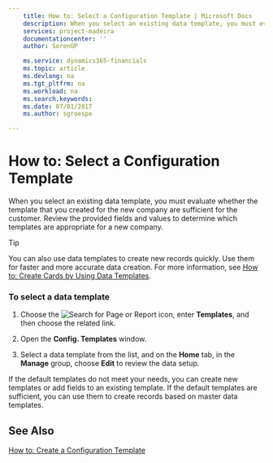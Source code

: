 ```yaml
---
    title: How to: Select a Configuration Template | Microsoft Docs
    description: When you select an existing data template, you must evaluate whether the template that you created for the new company are sufficient for the customer. Review the provided fields and values to determine which templates are appropriate for a new company.
    services: project-madeira
    documentationcenter: ''
    author: SorenGP

    ms.service: dynamics365-financials
    ms.topic: article
    ms.devlang: na
    ms.tgt_pltfrm: na
    ms.workload: na
    ms.search.keywords:
    ms.date: 07/01/2017
    ms.author: sgroespe

---
```

# How to: Select a Configuration Template
When you select an existing data template, you must evaluate whether the template that you created for the new company are sufficient for the customer. Review the provided fields and values to determine which templates are appropriate for a new company.  
  
> [!TIP]  
>  You can also use data templates to create new records quickly. Use them for faster and more accurate data creation. For more information, see [How to: Create Cards by Using Data Templates](../how-to-create-cards-by-using-data-templates.md).  
  
### To select a data template  
  
1.  Choose the ![Search for Page or Report](media/ui-search/search_small.png "Search for Page or Report icon") icon, enter **Templates**, and then choose the related link.  
  
2.  Open the **Config. Templates** window.  
  
3.  Select a data template from the list, and on the **Home** tab, in the **Manage** group, choose **Edit** to review the data setup.  
  
 If the default templates do not meet your needs, you can create new templates or add fields to an existing template. If the default templates are sufficient, you can use them to create records based on master data templates.  
  
## See Also  
 [How to: Create a Configuration Template](../how-to-create-a-configuration-template.md)
